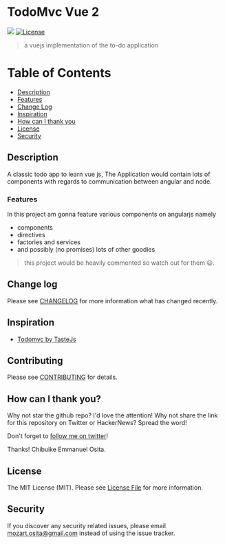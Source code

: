 # TodoMvc Vue 2

![](https://img.shields.io/badge/mozartted-approved-blue.svg)
[![License](https://poser.pugx.org/unicodeveloper/laravel-wikipedia/license.svg)](LICENSE.md)

> a vuejs implementation of the to-do application

# Table of Contents
- [Description](#Description)
- [Features](#Features)
- [Change Log](#Change-log)
- [Inspiration](#Inspiration)
- [How can I thank you](#How-can-I-thank-you?)
- [License](#License)
- [Security](#Security)

## Description
A classic todo app to learn vue js, The Application would contain lots of components with regards to communication between angular and node.

### Features
In this project am gonna feature various components on angularjs namely
* components
* directives
* factories and services
* and possibly (no promises) lots of other goodies

> this project would be heavily commented so watch out for them :smiley:.

## Change log

Please see [CHANGELOG](CHANGELOG.md) for more information what has changed recently.

## Inspiration

 * [Todomvc by TasteJs](https://github.com/tastejs/Todomvc)

## Contributing

Please see [CONTRIBUTING](CONTRIBUTING.md) for details.

## How can I thank you?

Why not star the github repo? I'd love the attention! Why not share the link for this repository on Twitter or HackerNews? Spread the word!

Don't forget to [follow me on twitter](https://twitter.com/mozartted)!

Thanks!
Chibuike Emmanuel Osita.

## License

The MIT License (MIT). Please see [License File](LICENSE.md) for more information.

## Security

If you discover any security related issues, please email [mozart.osita@gmail.com](mozart.osita@gmail.com) instead of using the issue tracker.
